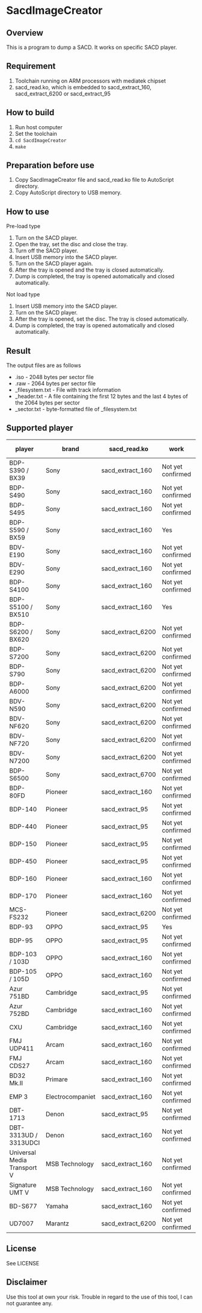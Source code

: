 # SacdImageCreator
## Overview
 This is a program to dump a SACD. It works on specific SACD player.

## Requirement
 1. Toolchain running on ARM processors with mediatek chipset  
 2. sacd_read.ko, which is embedded to sacd_extract_160, sacd_extract_6200 or sacd_extract_95  

## How to build
 1. Run host computer  
 2. Set the toolchain  
 3. `cd SacdImageCreator`  
 4. `make`  

## Preparation before use
 1. Copy SacdImageCreator file and sacd_read.ko file to AutoScript directory.  
 2. Copy AutoScript directory to USB memory.  

## How to use
Pre-load type
 1. Turn on the SACD player.  
 2. Open the tray, set the disc and close the tray.  
 3. Turn off the SACD player.  
 4. Insert USB memory into the SACD player.  
 5. Turn on the SACD player again.  
 6. After the tray is opened and the tray is closed automatically.  
 7. Dump is completed, the tray is opened automatically and closed automatically.  

Not load type
 1. Insert USB memory into the SACD player.  
 2. Turn on the SACD player.  
 3. After the tray is opened, set the disc. The tray is closed automatically.  
 4. Dump is completed, the tray is opened automatically and closed automatically.  

## Result
 The output files are as follows  
 * .iso - 2048 bytes per sector file  
 * .raw - 2064 bytes per sector file  
 * _filesystem.txt - File with track information  
 * _header.txt - A file containing the first 12 bytes and the last 4 bytes of the 2064 bytes per sector  
 * _sector.txt - byte-formatted file of _filesystem.txt  

## Supported player
|player                     |brand           |sacd_read.ko     |work             |pre-load|
|---------------------------|----------------|-----------------|-----------------|--------|
|BDP-S390 / BX39            |Sony            |sacd_extract_160 |Not yet confirmed|        |
|BDP-S490                   |Sony            |sacd_extract_160 |Not yet confirmed|        |
|BDP-S495                   |Sony            |sacd_extract_160 |Not yet confirmed|        |
|BDP-S590 / BX59            |Sony            |sacd_extract_160 |Yes              |Yes     |
|BDV-E190                   |Sony            |sacd_extract_160 |Not yet confirmed|        |
|BDV-E290                   |Sony            |sacd_extract_160 |Not yet confirmed|        |
|BDP-S4100                  |Sony            |sacd_extract_160 |Not yet confirmed|        |
|BDP-S5100 / BX510          |Sony            |sacd_extract_160 |Yes              |No      |
|BDP-S6200 / BX620          |Sony            |sacd_extract_6200|Not yet confirmed|        |
|BDP-S7200                  |Sony            |sacd_extract_6200|Not yet confirmed|        |
|BDP-S790                   |Sony            |sacd_extract_6200|Not yet confirmed|        |
|BDP-A6000                  |Sony            |sacd_extract_6200|Not yet confirmed|        |
|BDV-N590                   |Sony            |sacd_extract_6200|Not yet confirmed|        |
|BDV-NF620                  |Sony            |sacd_extract_6200|Not yet confirmed|        |
|BDV-NF720                  |Sony            |sacd_extract_6200|Not yet confirmed|        |
|BDV-N7200                  |Sony            |sacd_extract_6200|Not yet confirmed|        |
|BDP-S6500                  |Sony            |sacd_extract_6700|Not yet confirmed|        |
|BDP-80FD                   |Pioneer         |sacd_extract_160 |Not yet confirmed|        |
|BDP-140                    |Pioneer         |sacd_extract_95  |Not yet confirmed|        |
|BDP-440                    |Pioneer         |sacd_extract_95  |Not yet confirmed|        |
|BDP-150                    |Pioneer         |sacd_extract_95  |Not yet confirmed|        |
|BDP-450                    |Pioneer         |sacd_extract_95  |Not yet confirmed|        |
|BDP-160                    |Pioneer         |sacd_extract_160 |Not yet confirmed|        |
|BDP-170                    |Pioneer         |sacd_extract_160 |Not yet confirmed|        |
|MCS-FS232                  |Pioneer         |sacd_extract_6200|Not yet confirmed|        |
|BDP-93                     |OPPO            |sacd_extract_95  |Yes              |No      |
|BDP-95                     |OPPO            |sacd_extract_95  |Not yet confirmed|        |
|BDP-103 / 103D             |OPPO            |sacd_extract_160 |Not yet confirmed|        |
|BDP-105 / 105D             |OPPO            |sacd_extract_160 |Not yet confirmed|        |
|Azur 751BD                 |Cambridge       |sacd_extract_95  |Not yet confirmed|        |
|Azur 752BD                 |Cambridge       |sacd_extract_160 |Not yet confirmed|        |
|CXU                        |Cambridge       |sacd_extract_160 |Not yet confirmed|        |
|FMJ UDP411                 |Arcam           |sacd_extract_160 |Not yet confirmed|        |
|FMJ CDS27                  |Arcam           |sacd_extract_160 |Not yet confirmed|        |
|BD32 Mk.II                 |Primare         |sacd_extract_160 |Not yet confirmed|        |
|EMP 3                      |Electrocompaniet|sacd_extract_160 |Not yet confirmed|        |
|DBT-1713                   |Denon           |sacd_extract_95  |Not yet confirmed|        |
|DBT-3313UD / 3313UDCI      |Denon           |sacd_extract_160 |Not yet confirmed|        |
|Universal Media Transport V|MSB Technology  |sacd_extract_160 |Not yet confirmed|        |
|Signature UMT V            |MSB Technology  |sacd_extract_160 |Not yet confirmed|        |
|BD-S677                    |Yamaha          |sacd_extract_160 |Not yet confirmed|        |
|UD7007                     |Marantz         |sacd_extract_6200|Not yet confirmed|        |

## License
 See LICENSE

## Disclaimer
 Use this tool at own your risk.
 Trouble in regard to the use of this tool, I can not guarantee any.
